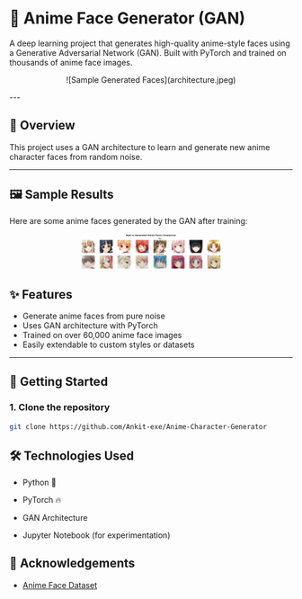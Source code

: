 
# 🎨 Anime Face Generator (GAN)

A deep learning project that generates high-quality anime-style faces using a Generative Adversarial Network (GAN). Built with PyTorch and trained on thousands of anime face images.

<p align="center">
![Sample Generated Faces](architecture.jpeg)
</p>
---

## 🧠 Overview

This project uses a GAN architecture to learn and generate new anime character faces from random noise.

---
## 🖼️ Sample Results

Here are some anime faces generated by the GAN after training:

<p align="center">
  <img src="sample.png" width="250" alt="Sample at epoch 50">
</p>

## ✨ Features

- Generate anime faces from pure noise
- Uses GAN architecture with PyTorch
- Trained on over 60,000 anime face images
- Easily extendable to custom styles or datasets

---
## 🚀 Getting Started

### 1. Clone the repository
```bash
git clone https://github.com/Ankit-exe/Anime-Character-Generator
```

## 🛠️ Technologies Used

-   Python 🐍
    
-   PyTorch 🔥
    
-   GAN Architecture
    
-   Jupyter Notebook (for experimentation)

## 🙏 Acknowledgements

- [Anime Face Dataset](https://www.kaggle.com/splcher/animefacedataset)
    

